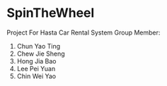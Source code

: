 # SpinTheWheel
Project For Hasta Car Rental System
Group Member:
1) Chun Yao Ting
2) Chew Jie Sheng
3) Hong Jia Bao
4) Lee Pei Yuan
5) Chin Wei Yao 
